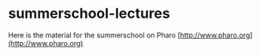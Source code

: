 # summerschool-lectures

Here is the material for the summerschool on Pharo [http://www.pharo.org](http://www.pharo.org)
